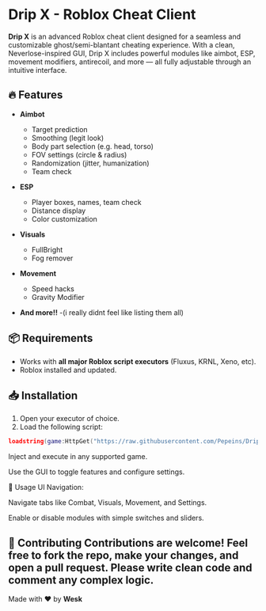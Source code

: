 # Drip X - Roblox Cheat Client

**Drip X** is an advanced Roblox cheat client designed for a seamless and customizable ghost/semi-blantant cheating experience. With a clean, Neverlose-inspired GUI, Drip X includes powerful modules like aimbot, ESP, movement modifiers, antirecoil, and more — all fully adjustable through an intuitive interface.

## 🔥 Features

- **Aimbot**
  - Target prediction
  - Smoothing (legit look)
  - Body part selection (e.g. head, torso)
  - FOV settings (circle & radius)
  - Randomization (jitter, humanization)
  - Team check

- **ESP**
  - Player boxes, names, team check
  - Distance display
  - Color customization

- **Visuals**
  - FullBright
  - Fog remover

- **Movement**
  - Speed hacks
  - Gravity Modifier
 
- **And more!!**
  -(i really didnt feel like listing them all)

## 📦 Requirements

- Works with **all major Roblox script executors** (Fluxus, KRNL, Xeno, etc).
- Roblox installed and updated.

## 📥 Installation

1. Open your executor of choice.
2. Load the following script:

```lua
loadstring(game:HttpGet("https://raw.githubusercontent.com/Pepeins/DripX/main/main.lua"))()
```
Inject and execute in any supported game.

Use the GUI to toggle features and configure settings.

🧠 Usage
UI Navigation:

Navigate tabs like Combat, Visuals, Movement, and Settings.

Enable or disable modules with simple switches and sliders.

🤝 Contributing
Contributions are welcome! Feel free to fork the repo, make your changes, and open a pull request. Please write clean code and comment any complex logic.
---

Made with ❤️ by **Wesk**
